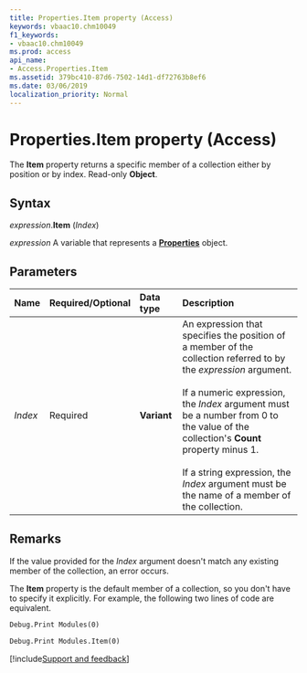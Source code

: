 ```yaml
---
title: Properties.Item property (Access)
keywords: vbaac10.chm10049
f1_keywords:
- vbaac10.chm10049
ms.prod: access
api_name:
- Access.Properties.Item
ms.assetid: 379bc410-87d6-7502-14d1-df72763b8ef6
ms.date: 03/06/2019
localization_priority: Normal
---
```



# Properties.Item property (Access)

The **Item** property returns a specific member of a collection either by position or by index. Read-only **Object**.


## Syntax

_expression_.**Item** (_Index_)

_expression_ A variable that represents a **[Properties](Access.Properties.md)** object.


## Parameters

|Name|Required/Optional|Data type|Description|
|:-----|:-----|:-----|:-----|
| _Index_|Required|**Variant**|An expression that specifies the position of a member of the collection referred to by the _expression_ argument.<br/><br/>If a numeric expression, the _Index_ argument must be a number from 0 to the value of the collection's **Count** property minus 1.<br/><br/>If a string expression, the _Index_ argument must be the name of a member of the collection.|

## Remarks

If the value provided for the _Index_ argument doesn't match any existing member of the collection, an error occurs.

The **Item** property is the default member of a collection, so you don't have to specify it explicitly. For example, the following two lines of code are equivalent.

```vb
Debug.Print Modules(0)
```

```vb
Debug.Print Modules.Item(0)
```



[!include[Support and feedback](~/includes/feedback-boilerplate.md)]